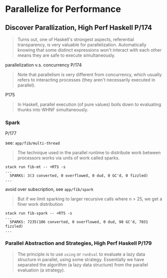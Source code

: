 # Parallelize for Performance

## Discover Parallization, High Perf Haskell P/174

> Turns out, one of Haskell's strongest aspects, referential transparency,
> is very valuable for parallelization. Automatically knowing that some distinct expressions won't interact with each other means they are safe to execute
> simultaneously.

parallelization v.s. concurrency P/174

> Note that parallelism is very different from concurrency, which usually
> refers to interacting processes (they aren't necessarily executed in
> parallel).

P175

> In Haskell, parallel execution (of pure values) boils down to
> evaluating thunks into WHNF simultaneously.

### Spark

P/177

see: `app/fib/multi-thread`

> The technique used in the parallel runtime to distribute work
> between processors works via units of work called sparks.

```text
stack run fib-mt -- +RTS -s
...
  SPARKS: 3(3 converted, 0 overflowed, 0 dud, 0 GC'd, 0 fizzled)
...
```

avoid over subscription, see `app/fib/spark`

> But if we limit sparking to larger recursive calls where n > 25,
> we get a finer work distribution

```text
stack run fib-spark -- +RTS -s
...
  SPARKS: 7235(106 converted, 0 overflowed, 0 dud, 98 GC'd, 7031 fizzled)
...
```

### Parallel Abstraction and Strategies, High Perf Haskell P/179

> The principle is to use `using` or `runEval` to evaluate a lazy data
> structure in parallel, using some strategy.
> Essentially we have separated the algorithm (a lazy data structure)
> from the parallel evaluation (a strategy).
